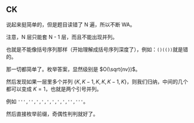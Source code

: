 ## CK
说起来挺简单的，但是题目读错了 N 遍，所以不断 WA。

注意，N 层只能套 N - 1 层，而且不能出现并列。

也就是不能像括号序列那样（开始理解成括号序列深度了），例如：`()(())`就是错的。

那一切都简单了。枚举答案，显然级别是 $O(\sqrt{nv})$。

然后发现如果一层里多个并列 $\{K, K-1, K, K, K-1, K\}$，则我们归纳，中间的几个都可以变成 $K = 1$，也就是两个引号并列。

例如 `''','',',',',',',','','''`。

然后直接枚举前缀，奇偶性判判就好了。
